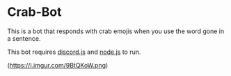 # Crab-Bot
This is a bot that responds with crab emojis when you use the word gone in a sentence.

This bot requires [discord.js](https://discord.js.org/#/) and [node.js](https://nodejs.org/en/) to run.

(https://i.imgur.com/9BtQKoW.png)
